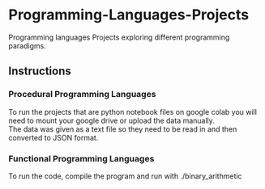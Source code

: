 # Programming-Languages-Projects
Programming languages Projects exploring different programming paradigms.

## Instructions
### Procedural Programming Languages
To run the projects that are python notebook files on google colab you will need to mount your google drive or upload the data manually.  
The data was given as a text file so they need to be read in and then converted to JSON format.
### Functional Programming Languages
To run the code, compile the program and run with ./binary_arithmetic
